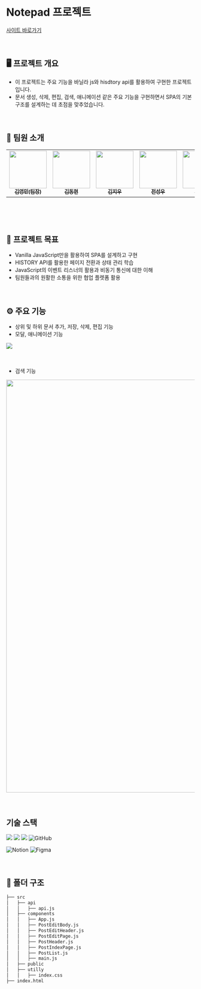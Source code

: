 # Notepad 프로젝트
<a href="https://notepad-rosy.vercel.app/">사이트 바로가기</a>
<br><br><br>

## 🖥️ 프로젝트 개요
- 이 프로젝트는 주요 기능을 바닐라 js와 hisdtory api를 활용하여 구현한 프로젝트입니다.
- 문서 생성, 삭제, 편집, 검색, 애니메이션 같은 주요 기능을 구현하면서 SPA의 기본 구조를 설계하는 데 초점을 맞추었습니다.
<br><br><br>

## 👥 팀원 소개
<table>
  <tbody>
    <tr>
      <td align="center"><a href="https://github.com/kimyougmin"><img src="https://github.com/user-attachments/assets/afbe467c-8dc7-4bbe-bb3b-6e4eab5f5536" width="100px;" alt=""/><br /><sub><b>김영민(팀장)</b></sub></a><br /></td>
      <td align="center"><a href="https://github.com/kdh990315"><img src="https://github.com/user-attachments/assets/a1849338-6012-4536-9719-a6d580e62e11" width="100px;" alt=""/><br /><sub><b>김동현</b></sub></a><br /></td>
      <td align="center"><a href="https://github.com/erase0250"><img src="https://github.com/user-attachments/assets/b799a14e-6263-4cd9-8ff9-b7f8ab2afb9d" width="100px;" height="100px" alt=""/><br /><sub><b>김지우</b></sub></a><br /></td>
      <td align="center"><a href="https://github.com/Castillou"><img src="https://github.com/user-attachments/assets/5c7219e5-57eb-4361-bed7-bf6d68bad6e9" width="100px;" alt=""/><br /><sub><b>전성우</b></sub></a><br /></td>
      <td align="center"><a href="https://github.com/hhj4569"><img src="https://github.com/user-attachments/assets/1a210965-2f67-44ce-8f6f-703355dbefc2" width="100px;" alt=""/><br /><sub><b>한형주</b></sub></a><br /></td>
  </tbody>
</table>
<br><br><br>

## 🎯 프로젝트 목표
- Vanilla JavaScript만을 활용하여 SPA를 설계하고 구현
- HISTORY API를 활용한 페이지 전환과 상태 관리 학습
- JavaScript의 이벤트 리스너의 활용과 비동기 통신에 대한 이해
- 팀원들과의 원활한 소통을 위한 협업 플렛폼 활용 
<br><br><br>

## ⚙️ 주요 기능
- 상위 및 하위 문서 추가, 저장, 삭제, 편집 기능
- 모달, 애니메이션 기능
<img src="https://github.com/user-attachments/assets/b667746a-67b8-4247-b9d7-517b223f0491"  />
<br><br><br>

- 검색 기능
<img src="https://github.com/user-attachments/assets/b6f70f95-92af-4484-b788-ee632b6b8fbf" width="1100" />
<br><br><br>

## 기술 스택
<img src="https://img.shields.io/badge/html5-E34F26?style=for-the-badge&logo=html5&logoColor=white"> <img src="https://img.shields.io/badge/css-1572B6?style=for-the-badge&logo=css3&logoColor=white"> <img src="https://img.shields.io/badge/javascript-F7DF1E?style=for-the-badge&logo=javascript&logoColor=black"> <img alt="GitHub" src ="https://img.shields.io/badge/GitHub-181717.svg?&style=for-the-badge&logo=GitHub&logoColor=white"/>

![Notion](https://img.shields.io/badge/Notion-%23000000.svg?style=for-the-badge&logo=notion&logoColor=white) 
![Figma](https://img.shields.io/badge/figma-%23F24E1E.svg?style=for-the-badge&logo=figma&logoColor=white)
<br><br><br>

## 📁 폴더 구조
```bash
├── src
│   ├── api
│   │   ├── api.js
│   ├── components
│   │   ├── App.js
│   │   ├── PostEditBody.js
│   │   ├── PostEditHeader.js
│   │   ├── PostEditPage.js
│   │   ├── PostHeader.js
│   │   ├── PostIndexPage.js
│   │   ├── PostList.js
│   │   ├── main.js            
│   ├── public
│   ├── utilly
│   │   ├── index.css
├── index.html
``` 
<br><br><br>

